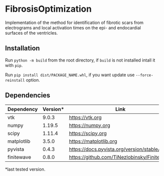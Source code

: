 # FibrosisOptimization

Implementation of the method for identification of fibrotic scars from electrograms and local activation times on the epi- and endocardial surfaces of the ventricles.

## Installation
Run `python -m build` from the root directory, if `build` is not installed intall it with `pip`.

Run `pip install dist/PACKAGE_NAME.whl`, if you want update use `--force-reinstall` option.


## Dependencies
| Dependency | Version* | Link                                        |
| ---------- | -------- | ------------------------------------------- |
| vtk        |  9.0.3   | https://vtk.org                             |
| numpy      |  1.19.5  | https://numpy.org                           |
| scipy      |  1.11.4  | https://scipy.org                           |
| matplotlib |  3.5.0   | https://matplotlib.org                      |
| pyvista    |  0.4.3   | https://docs.pyvista.org/version/stable/#   |
| finitewave |  0.8.0   | https://github.com/TiNezlobinsky/Finitewave |

*last tested version.